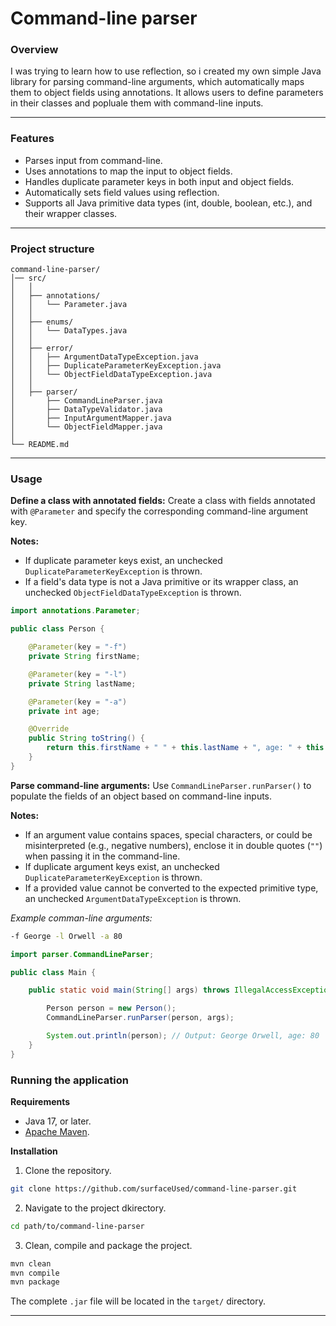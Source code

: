 # Command-line parser

### Overview

I was trying to learn how to use reflection, so i created my own simple Java library for parsing command-line arguments, which 
automatically maps them to object fields using annotations. It allows users to define parameters in their classes and popluale 
them with command-line inputs.

--- 

### Features

- Parses input from command-line.
- Uses annotations to map the input to object fields.
- Handles duplicate parameter keys in both input and object fields. 
- Automatically sets field values using reflection.
- Supports all Java primitive data types (int, double, boolean, etc.), and their wrapper classes.

---

### Project structure

```plaintext
command-line-parser/
│── src/
│   │
│   ├── annotations/
│   │   └── Parameter.java
│   │
│   ├── enums/
│   │   └── DataTypes.java
│   │
│   ├── error/
│   │   ├── ArgumentDataTypeException.java
│   │   ├── DuplicateParameterKeyException.java
│   │   └── ObjectFieldDataTypeException.java
│   │
│   ├── parser/
│       ├── CommandLineParser.java
│       ├── DataTypeValidator.java
│       ├── InputArgumentMapper.java
│       └── ObjectFieldMapper.java   
│
└── README.md
```
---

### Usage

**Define a class with annotated fields:**
Create a class with fields annotated with `@Parameter` and specify the corresponding command-line argument key.

**Notes:** 
- If duplicate parameter keys exist, an unchecked `DuplicateParameterKeyException` is thrown.
- If a field's data type is not a Java primitive or its wrapper class, an unchecked `ObjectFieldDataTypeException` is thrown.

```Java
import annotations.Parameter;

public class Person {

    @Parameter(key = "-f")
    private String firstName;

    @Parameter(key = "-l")
    private String lastName;

    @Parameter(key = "-a")
    private int age;

    @Override
    public String toString() {
        return this.firstName + " " + this.lastName + ", age: " + this.age;
    }
}
```

**Parse command-line arguments:**
Use `CommandLineParser.runParser()` to populate the fields of an object based on command-line inputs. 

**Notes:**
- If an argument value contains spaces, special characters, or could be misinterpreted (e.g., negative numbers), enclose it in 
double quotes (`""`) when passing it in the command-line.
- If duplicate argument keys exist, an unchecked `DuplicateParameterKeyException` is thrown.
- If a provided value cannot be converted to the expected primitive type, an unchecked `ArgumentDataTypeException` is thrown.

*Example comman-line arguments:*
```bash
-f George -l Orwell -a 80
```

```Java
import parser.CommandLineParser;

public class Main {

    public static void main(String[] args) throws IllegalAccessException {

        Person person = new Person();
        CommandLineParser.runParser(person, args);

        System.out.println(person); // Output: George Orwell, age: 80
    }
}

```

### Running the application

**Requirements**
- Java 17, or later.
- [Apache Maven](https://maven.apache.org/download.cgi).

**Installation**

1. Clone the repository.
```bash
git clone https://github.com/surfaceUsed/command-line-parser.git
```

2. Navigate to the project dkirectory.
```bash
cd path/to/command-line-parser
```

3. Clean, compile and package the project.
```bash
mvn clean
mvn compile
mvn package
```

The complete `.jar` file will be located in the `target/` directory.

---

